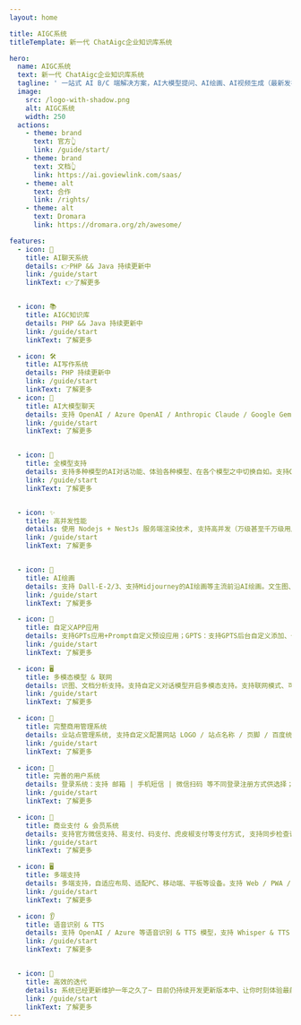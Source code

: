 ```yaml
---
layout: home

title: AIGC系统
titleTemplate: 新一代 ChatAigc企业知识库系统

hero:
  name: AIGC系统
  text: 新一代 ChatAigc企业知识库系统
  tagline: ' 一站式 AI B/C 端解决方案，AI大模型提问、AI绘画、AI视频生成（最新发布）、文档分析、多模态识图理解、TTS & 语音识别对话、AI换脸、支持AI智能体应用（支持GPTs应用+Prompt自定义预设应用）、插件系统、AI音乐生成、一站式系统'
  image:
    src: /logo-with-shadow.png
    alt: AIGC系统
    width: 250
  actions:
    - theme: brand
      text: 官方👆
      link: /guide/start/
    - theme: brand
      text: 文档👆
      link: https://ai.goviewlink.com/saas/
    - theme: alt
      text: 合作
      link: /rights/
    - theme: alt
      text: Dromara
      link: https://dromara.org/zh/awesome/

features:
  - icon: 💬
    title: AI聊天系统
    details: 👉PHP && Java 持续更新中
    link: /guide/start
    linkText: 👉了解更多


  - icon: 📚
    title: AIGC知识库
    details: PHP && Java 持续更新中
    link: /guide/start
    linkText: 了解更多

  - icon: 🛠️
    title: AI写作系统
    details: PHP 持续更新中
    link: /guide/start
    linkText: 了解更多
  - icon: 🤖️
    title: AI大模型聊天
    details: 支持 OpenAI / Azure OpenAI / Anthropic Claude / Google Gemini / Midjourney / 讯飞星火 / 百川 AI / Moonshot / 智谱 ChatGLM / 通义千问 / 云雀大模型 / 腾讯混元 / 360 智脑等模型, 适配 LocalAI / Ollama 等模型 (LLaMa / RWKV / SDXL )...
    link: /guide/start
    linkText: 了解更多


  - icon: 🎉
    title: 全模型支持
    details: 支持多种模型的AI对话功能、体验各种模型、在各个模型之中切换自如。支持OpenAI官方API + One API 等中转对接使用（即支持OpenAI全模型、三方大模型、国内大模型）...
    link: /guide/start
    linkText: 了解更多


  - icon: ✨
    title: 高并发性能
    details: 使用 Nodejs + NestJs 服务端渲染技术, 支持高并发（万级甚至千万级用户同时请求使用）；提供更高的可用性和稳定性。支持任何 OpenAI 格式中转API, 自研渠道均衡负载和分配算法, 支持多渠道高并发调用管理， 支持多 API Key 轮询！ (优先级/权重/状态管理)...
    link: /guide/start
    linkText: 了解更多


  - icon: 🎨
    title: AI绘画
    details: 支持 Dall-E-2/3、支持Midjourney的AI绘画等主流前沿AI绘画。文生图、图生图、垫图混图、角色一致参考图、风格一致参考图生成等、AI换脸、图片混合、局部重绘 (Vary Region)等等...
    link: /guide/start
    linkText: 了解更多

  - icon: 🚥
    title: 自定义APP应用
    details: 支持GPTs应用+Prompt自定义预设应用；GPTS：支持GPTS后台自定义添加、也可以全站搜索 = 官方搜索、支持全网搜索海量GPTs一键接入系统..
    link: /guide/start
    linkText: 了解更多

  - icon: 🖥️
    title: 多模态模型 & 联网
    details: 识图、文档分析支持。支持自定义对话模型开启多模态支持。支持联网模式、可对模型进行扩展搜索当前网络实时内容总结；强大 Markdown 语法支持 (支持 代码高亮 / LaTeX 公式 / Mermaid 思维导图 / 图表绘制), 支持集成对话绘图模型 (DALL-E / Stable Diffusion / Midjourney 等)...
    link: /guide/start
    linkText: 了解更多

  - icon: 📝
    title: 完整商用管理系统
    details: 业站点管理系统, 支持自定义配置网站 LOGO / 站点名称 / 页脚 / 百度统计/ AI名称 / 版权信息/ 联系方式 / 站点公告 / 提示欢迎语等多种内容等多种内容;支持设置用户初始点数, 单独用户群配置 ；代理分销：支持 A + B 分销模式、后台可自定义分销提成额度、可对单独用户单独设置。支持设置提现门槛选项，支持用户多种提现方式选择（支付宝、微信、银行卡等）...
    link: /guide/start
    linkText: 了解更多

  - icon: 🏅
    title: 完善的用户系统
    details: 登录系统：支持 邮箱 | 手机短信 | 微信扫码 等不同登录注册方式供选择；访客系统： 支持不登录使用部分内容、可游客模式体验站内功能；商城系统：自定义商品套餐、可自定义生成永久套餐、限时套餐；签到系统： 支持配置每日签到赠送不同额度的奖励...
    link: /guide/start
    linkText: 了解更多

  - icon: 💸
    title: 商业支付 & 会员系统
    details: 支持官方微信支持、易支付、码支付、虎皮椒支付等支付方式, 支持同步检查订单状态, 支持订单搜索和管理； 会员系统： 提供普通模型积分、高级普通模型积分、绘画积分三种货币类型、支持各类商品自定义扣费模式与额度。支持自定义模型扣除费用类型、多种计费方式：按时间限制、无时间限制、自定义组合套餐设置 (免费 / 积分（次数）扣费 计费)...
    link: /guide/start
    linkText: 了解更多

  - icon: 🖥
    title: 多端支持
    details: 多端支持，自适应布局、适配PC、移动端、平板等设备。支持 Web / PWA / App / 小程序（后续开发）, UI 移动端适配, 支持明暗主题切换, 支持 Windows / MacOS / Linux / Android / iOS App...
    link: /guide/start
    linkText: 了解更多

  - icon: 👂
    title: 语音识别 & TTS
    details: 支持 OpenAI / Azure 等语音识别 & TTS 模型，支持 Whisper & TTS 格式中转；支持TTS对话输入回复模式...
    link: /guide/start
    linkText: 了解更多


  - icon: 🚀
    title: 高效的迭代
    details: 系统已经更新维护一年之久了~ 目前仍持续开发更新版本中、让你时刻体验最前沿的AI技术；系统包含了完整的介绍文档和部署文档、手把手细致教学、轻松部署！支持宝塔常规部署和Decker一键部署方式，所有对接配置均可在后台界面上完成。更多AI能力持续开发更新中...
    link: /guide/start
    linkText: 了解更多
---
```


<script setup>
import { onMounted } from 'vue'
import { fetchReleaseTag, redirect } from './.vitepress/utils/fetchReleaseTag.js'

onMounted(() => {
  fetchReleaseTag('v1.3.x')
  redirect()
})
</script>
